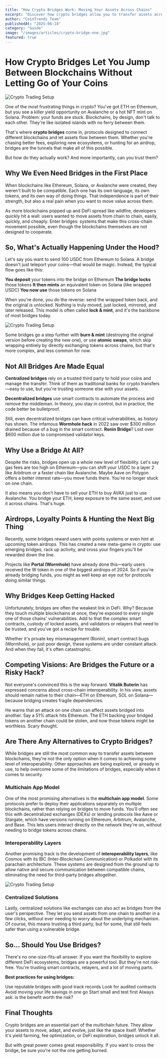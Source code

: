 ```yaml
---
title: "How Crypto Bridges Work: Moving Your Assets Across Chains"
excerpt: "Discover how crypto bridges allow you to transfer assets across blockchains like Ethereum, Solana, or Avalanche. Learn how they work, why they matter, and the risks to watch out for."
author: "CoinTrends Team"
publishedAt: "2025-06-18"
category: "Guide"
image: "/images/articles/crypto-bridge-one.jpg"
featured: true
---
```


# How Crypto Bridges Let You Jump Between Blockchains Without Letting Go of Your Coins

![Crypto Trading Setup](/images/articles/crypto-bridge-one.jpg)

One of the most frustrating things in crypto? You've got ETH on Ethereum, but you see a killer yield opportunity on Avalanche or a hot NFT mint on Solana. Problem: your funds are stuck. Blockchains, by design, don't talk to each other. They're like isolated islands with no ferry between them.

That's where **crypto bridges** come in, protocols designed to connect different blockchains and let assets flow between them. Whether you're chasing better fees, exploring new ecosystems, or hunting for an airdrop, bridges are the tunnels that make all of this possible.

But how do they actually work? And more importantly, can you trust them?

## Why We Even Need Bridges in the First Place

When blockchains like Ethereum, Solana, or Avalanche were created, they weren't built to be compatible. Each one has its own language, its own tokens, and its own way of doing things. That independence is part of their strength, but also a real pain when you want to move value across them.

As more blockchains popped up and DeFi spread like wildfire, developers quickly hit a wall: users wanted to move assets from chain to chain, easily, quickly, and cheaply. Enter bridges: systems that make this cross-chain movement possible, even though the blockchains themselves are not designed to cooperate.

## So, What's Actually Happening Under the Hood?

Let's say you want to send 100 USDC from Ethereum to Solana. A bridge doesn't just teleport your coins—that would be magic. Instead, the typical flow goes like this:

**You deposit** your tokens into the bridge on Ethereum
**The bridge locks** those tokens
**It then mints** an equivalent token on Solana (like wrapped USDC)
**You now use** those tokens on Solana

When you're done, you do the reverse: send the wrapped token back, and the original is unlocked. Nothing is truly moved, just locked, mirrored, and later released. This model is often called **lock & mint**, and it's the backbone of most bridges today.

![Crypto Trading Setup](/images/articles/crypto-brigde-two.jpg)

Some bridges go a step further with **burn & mint** (destroying the original version before creating the new one), or use **atomic swaps**, which skip wrapping entirely by directly exchanging tokens across chains, but that's more complex, and less common for now.

## Not All Bridges Are Made Equal

**Centralized bridges** rely on a trusted third party to hold your coins and manage the transfer. Think of them as traditional banks for crypto transfers—easy to use, but you're trusting someone else with your assets.

**Decentralized bridges** use smart contracts to automate the process and remove the middleman. In theory, you stay in control, but in practice, the code better be bulletproof.

Still, even decentralized bridges can have critical vulnerabilities, as history has shown. The infamous **Wormhole hack** in 2022 saw over $300 million drained because of a bug in the smart contract. **Ronin Bridge**? Lost over $600 million due to compromised validator keys.

## Why Use a Bridge At All?

Despite the risks, bridges open up a whole new level of flexibility. Let's say gas fees are too high on Ethereum—you can shift your USDC to a layer 2 like Arbitrum or a faster chain like Avalanche. Maybe Aave on Polygon offers a better interest rate—you move funds there. You're no longer stuck on one chain.

It also means you don't have to sell your ETH to buy AVAX just to use Avalanche. You bridge your ETH, keep exposure to the same asset, and use it across chains. That's huge.

## Airdrops, Loyalty Points & Hunting the Next Big Thing

Recently, some bridges reward users with points systems or even hint at upcoming token airdrops. This has created a new meta-game in crypto: use emerging bridges, rack up activity, and cross your fingers you'll be rewarded down the line.

Projects like **Portal (Wormhole)** have already done this—early users received the W token in one of the biggest airdrops of 2024. So if you're already bridging funds, you might as well keep an eye out for protocols doing similar things.

## Why Bridges Keep Getting Hacked

Unfortunately, bridges are often the weakest link in DeFi. Why? Because they touch multiple blockchains at once, they're exposed to every single one of those chains' vulnerabilities. Add to that the complex smart contracts, custody of locked assets, and validators or relayers that need to be trusted, and you've got a recipe for trouble.

Whether it's private key mismanagement (Ronin), smart contract bugs (Wormhole), or just poor design, these systems are under constant attack. And when they fail, it's often catastrophic.

## Competing Visions: Are Bridges the Future or a Risky Hack?

Not everyone's convinced this is the way forward. **Vitalik Buterin** has expressed concerns about cross-chain interoperability. In his view, assets should remain native to their chain—ETH on Ethereum, SOL on Solana—because bridging creates fragile dependencies.

He warns that an attack on one chain can affect assets bridged into another. Say a 51% attack hits Ethereum. The ETH backing your bridged tokens on another chain could be stolen, and now those tokens might be worthless. Scary thought.

## Are There Any Alternatives to Crypto Bridges?

While bridges are still the most common way to transfer assets between blockchains, they're not the only option when it comes to achieving some level of interoperability. Other approaches are being explored, or already in use, to help overcome some of the limitations of bridges, especially when it comes to security.

### Multichain App Model

One of the most promising alternatives is the **multichain app model**. Some protocols prefer to deploy their applications separately on multiple blockchains, rather than relying on bridges to move funds. You'll often see this with decentralized exchanges (DEXs) or lending protocols like Aave or Stargate, which have versions running on Ethereum, Arbitrum, Avalanche, and Base. This lets users interact directly on the network they're on, without needing to bridge tokens across chains.

### Interoperability Layers

Another promising track is the development of **interoperability layers**, like Cosmos with its IBC (Inter-Blockchain Communication) or Polkadot with its parachain architecture. These systems are designed from the ground up to allow native and secure communication between compatible chains, eliminating the need for third-party bridges altogether.

![Crypto Trading Setup](/images/articles/crypto-bridge-three.jpg)

### Centralized Solutions

Lastly, centralized solutions like exchanges can also act as bridges from the user's perspective. They let you send assets from one chain to another in a few clicks, without ever needing to worry about the underlying mechanism. Of course, this means trusting a third party, but for some, that still feels safer than using a vulnerable bridge.

## So... Should You Use Bridges?

There's no one-size-fits-all answer. If you want the flexibility to explore different DeFi ecosystems, bridges are a powerful tool. But they're not risk-free. You're trusting smart contracts, relayers, and a lot of moving parts.

**Best practices for using bridges:**

Use reputable bridges with good track records
Look for audited contracts
Avoid moving your life savings in one go
Start small and test first
Always ask: is the benefit worth the risk?

## Final Thoughts

Crypto bridges are an essential part of the multichain future. They allow your assets to move, adapt, and evolve, just like the space itself. Whether it's yield farming, fee optimization, or DeFi exploration, bridges unlock it all.

But with great power comes great responsibility. If you want to cross the bridge, be sure you're not the one getting burned.
